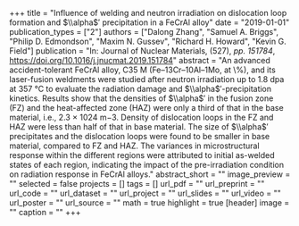 +++
title = "Influence of welding and neutron irradiation on dislocation loop formation and $\\alpha$′ precipitation in a FeCrAl alloy"
date = "2019-01-01"
publication_types = ["2"]
authors = ["Dalong Zhang", "Samuel A. Briggs", "Philip D. Edmondson", "Maxim N. Gussev", "Richard H. Howard", "Kevin G. Field"]
publication = "In: Journal of Nuclear Materials, (527), _pp. 151784_, https://doi.org/10.1016/j.jnucmat.2019.151784"
abstract = "An advanced accident-tolerant FeCrAl alloy, C35 M (Fe–13Cr–10Al–1Mo, at \\%), and its laser-fusion weldments were studied after neutron irradiation up to 1.8 dpa at 357 °C to evaluate the radiation damage and $\\alpha$′-precipitation kinetics. Results show that the densities of $\\alpha$′ in the fusion zone (FZ) and the heat-affected zone (HAZ) were only a third of that in the base material, i.e., 2.3 × 1024 m−3. Density of dislocation loops in the FZ and HAZ were less than half of that in base material. The size of $\\alpha$′ precipitates and the dislocation loops were found to be smaller in base material, compared to FZ and HAZ. The variances in microstructural response within the different regions were attributed to initial as-welded states of each region, indicating the impact of the pre-irradiation condition on radiation response in FeCrAl alloys."
abstract_short = ""
image_preview = ""
selected = false
projects = []
tags = []
url_pdf = ""
url_preprint = ""
url_code = ""
url_dataset = ""
url_project = ""
url_slides = ""
url_video = ""
url_poster = ""
url_source = ""
math = true
highlight = true
[header]
image = ""
caption = ""
+++
